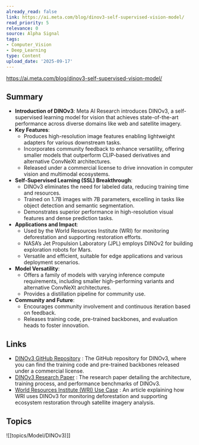 ```yaml
---
already_read: false
link: https://ai.meta.com/blog/dinov3-self-supervised-vision-model/
read_priority: 5
relevance: 0
source: Alpha Signal
tags:
- Computer_Vision
- Deep_Learning
type: Content
upload_date: '2025-09-17'
---
```


https://ai.meta.com/blog/dinov3-self-supervised-vision-model/
## Summary

- **Introduction of DINOv3**: Meta AI Research introduces DINOv3, a self-supervised learning model for vision that achieves state-of-the-art performance across diverse domains like web and satellite imagery.
- **Key Features**:
  - Produces high-resolution image features enabling lightweight adapters for various downstream tasks.
  - Incorporates community feedback to enhance versatility, offering smaller models that outperform CLIP-based derivatives and alternative ConvNeXt architectures.
  - Released under a commercial license to drive innovation in computer vision and multimodal ecosystems.
- **Self-Supervised Learning (SSL) Breakthrough**:
  - DINOv3 eliminates the need for labeled data, reducing training time and resources.
  - Trained on 1.7B images with 7B parameters, excelling in tasks like object detection and semantic segmentation.
  - Demonstrates superior performance in high-resolution visual features and dense prediction tasks.
- **Applications and Impact**:
  - Used by the World Resources Institute (WRI) for monitoring deforestation and supporting restoration efforts.
  - NASA’s Jet Propulsion Laboratory (JPL) employs DINOv2 for building exploration robots for Mars.
  - Versatile and efficient, suitable for edge applications and various deployment scenarios.
- **Model Versatility**:
  - Offers a family of models with varying inference compute requirements, including smaller high-performing variants and alternative ConvNeXt architectures.
  - Provides a distillation pipeline for community use.
- **Community and Future**:
  - Encourages community involvement and continuous iteration based on feedback.
  - Releases training code, pre-trained backbones, and evaluation heads to foster innovation.
## Links

- [DINOv3 GitHub Repository](https://github.com/facebookresearch/dinov3) : The GitHub repository for DINOv3, where you can find the training code and pre-trained backbones released under a commercial license.
- [DINOv3 Research Paper](https://arxiv.org/abs/2405.01469) : The research paper detailing the architecture, training process, and performance benchmarks of DINOv3.
- [World Resources Institute (WRI) Use Case](http://ai.meta.com/blog/world-resources-institute-dinov3) : An article explaining how WRI uses DINOv3 for monitoring deforestation and supporting ecosystem restoration through satellite imagery analysis.

## Topics

![[topics/Model/DINOv3)]]